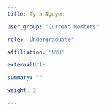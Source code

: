 ```yaml
---
title: Tyra Nguyen

user_group: "Current Members"

role: 'Undergraduate'

affiliation: 'NYU'

externalUrl: 

summary: ""

weight: 3

---
```



